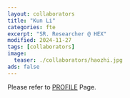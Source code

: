 ```yaml
---
layout: collaborators
title: "Kun Li"
categories: fte
excerpt: "SR. Researcher @ HEX"
modified: 2024-11-27
tags: [collaborators]
image:
  teaser: ./collaborators/haozhi.jpg
ads: false
---
```


Please refer to <a href= "https://www.likun.tech/Bio/">PROFILE</a>  Page.